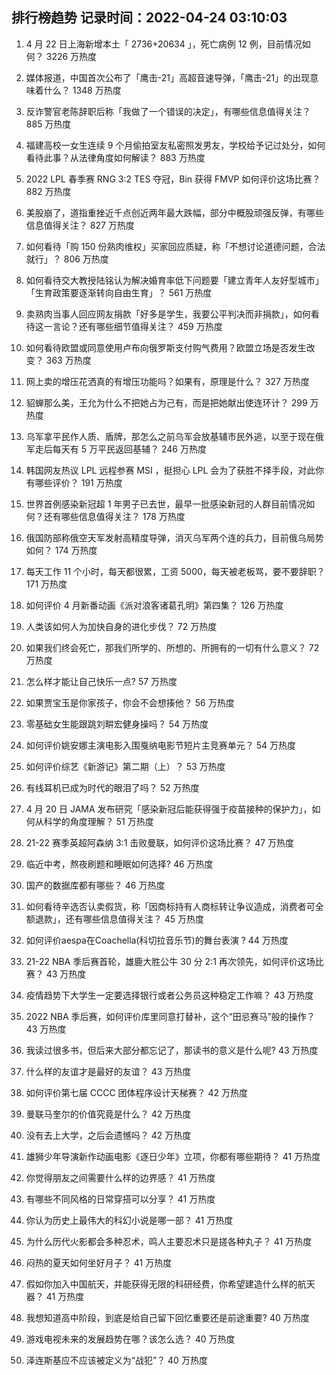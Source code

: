 
## 排行榜趋势 记录时间：2022-04-24 03:10:03
  
  1. 4 月 22 日上海新增本土「 2736+20634 」，死亡病例 12 例，目前情况如何？ 3226 万热度
    
  2. 媒体报道，中国首次公布了「鹰击-21」高超音速导弹，「鹰击-21」的出现意味着什么？ 1348 万热度
    
  3. 反诈警官老陈辞职后称「我做了一个错误的决定」，有哪些信息值得关注？ 885 万热度
    
  4. 福建高校一女生连续 9 个月偷拍室友私密照发男友，学校给予记过处分，如何看待此事？从法律角度如何解读？ 883 万热度
    
  5. 2022 LPL 春季赛 RNG 3:2 TES 夺冠，Bin 获得 FMVP 如何评价这场比赛？ 882 万热度
    
  6. 美股崩了，道指重挫近千点创近两年最大跌幅，部分中概股顽强反弹，有哪些信息值得关注？ 827 万热度
    
  7. 如何看待「购 150 份熟肉维权」买家回应质疑，称「不想讨论道德问题，合法就行」？ 806 万热度
    
  8. 如何看待交大教授陆铭认为解决婚育率低下问题要「建立青年人友好型城市」「生育政策要逐渐转向自由生育」？ 561 万热度
    
  9. 卖熟肉当事人回应网友捐款「好多是学生，我要公平判决而非捐款」，如何看待这一言论？还有哪些细节值得关注？ 459 万热度
    
  10. 如何看待欧盟或同意使用卢布向俄罗斯支付购气费用？欧盟立场是否发生改变？ 363 万热度
    
  11. 网上卖的增压花洒真的有增压功能吗？如果有，原理是什么？ 327 万热度
    
  12. 貂蝉那么美，王允为什么不把她占为己有，而是把她献出使连环计？ 299 万热度
    
  13. 乌军拿平民作人质、盾牌，那怎么之前乌军会放基辅市民外逃，以至于现在俄军走后每天有 5 万平民返回基辅？ 246 万热度
    
  14. 韩国网友热议 LPL 远程参赛 MSI ，挺担心 LPL 会为了获胜不择手段，对此你有哪些评价？ 191 万热度
    
  15. 世界首例感染新冠超 1 年男子已去世，最早一批感染新冠的人群目前情况如何？还有哪些信息值得关注？ 178 万热度
    
  16. 俄国防部称俄空天军发射高精度导弹，消灭乌军两个连的兵力，目前俄乌局势如何？ 174 万热度
    
  17. 每天工作 11 个小时，每天都很累，工资 5000，每天被老板骂，要不要辞职？ 171 万热度
    
  18. 如何评价 4 月新番动画《派对浪客诸葛孔明》第四集？ 126 万热度
    
  19. 人类该如何人为加快自身的进化步伐？ 72 万热度
    
  20. 如果我们终会死亡，那我们所学的、所想的、所拥有的一切有什么意义？ 72 万热度
    
  21. 怎么样才能让自己快乐一点? 57 万热度
    
  22. 如果贾宝玉是你家孩子，你会不会想揍他？ 56 万热度
    
  23. 零基础女生能跟跳刘畊宏健身操吗？ 54 万热度
    
  24. 如何评价姚安娜主演电影入围戛纳电影节短片主竞赛单元？ 54 万热度
    
  25. 如何评价综艺《新游记》第二期（上）？ 53 万热度
    
  26. 有线耳机已成为时代的眼泪了吗？ 52 万热度
    
  27. 4 月 20 日 JAMA 发布研究「感染新冠后能获得强于疫苗接种的保护力」，如何从科学的角度理解？ 51 万热度
    
  28. 21-22 赛季英超阿森纳 3:1 击败曼联，如何评价这场比赛？ 47 万热度
    
  29. 临近中考，熬夜刷题和睡眠如何选择? 46 万热度
    
  30. 国产的数据库都有哪些？ 46 万热度
    
  31. 如何看待辛选否认卖假货，称「因商标持有人商标转让争议造成，消费者可全额退款」，还有哪些信息值得关注？ 45 万热度
    
  32. 如何评价aespa在Coachella(科切拉音乐节)的舞台表演 ? 44 万热度
    
  33. 21-22 NBA 季后赛首轮，雄鹿大胜公牛 30 分 2:1 再次领先，如何评价这场比赛？ 43 万热度
    
  34. 疫情趋势下大学生一定要选择银行或者公务员这种稳定工作嘛？ 43 万热度
    
  35. 2022 NBA 季后赛，如何评价库里同意打替补，这个“田忌赛马”般的操作？ 43 万热度
    
  36. 我读过很多书，但后来大部分都忘记了，那读书的意义是什么呢? 43 万热度
    
  37. 什么样的友谊才是最好的友谊？ 43 万热度
    
  38. 如何评价第七届 CCCC 团体程序设计天梯赛？ 42 万热度
    
  39. 曼联马奎尔的价值究竟是什么？ 42 万热度
    
  40. 没有去上大学，之后会遗憾吗？ 42 万热度
    
  41. 雄狮少年导演新作动画电影《逐日少年》立项，你都有哪些期待？ 41 万热度
    
  42. 你觉得朋友之间需要什么样的边界感？ 41 万热度
    
  43. 有哪些不同风格的日常穿搭可以分享？ 41 万热度
    
  44. 你认为历史上最伟大的科幻小说是哪一部？ 41 万热度
    
  45. 为什么历代火影都会多种忍术，鸣人主要忍术只是搓各种丸子？ 41 万热度
    
  46. 闷热的夏天如何坐好月子？ 41 万热度
    
  47. 假如你加入中国航天，并能获得无限的科研经费，你希望建造什么样的航天器？ 41 万热度
    
  48. 我想知道高中阶段，到底是给自己留下回忆重要还是前途重要? 40 万热度
    
  49. 游戏电视未来的发展趋势在哪？该怎么选？ 40 万热度
    
  50. 泽连斯基应不应该被定义为“战犯”？ 40 万热度
    